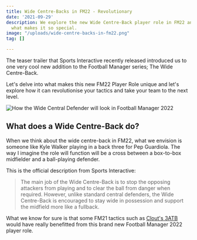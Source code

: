 ```yaml
---
title: Wide Centre-Backs in FM22 - Revolutionary
date: '2021-09-29'
description: We explore the new Wide Centre-Back player role in FM22 and delve into
  what makes it so special.
image: "/uploads/wide-centre-backs-in-fm22.png"
tag: []

---
```

The teaser trailer that Sports Interactive recently released introduced us to one very cool new addition to the Football Manager series; The Wide Centre-Back.

Let's delve into what makes this new FM22 Player Role unique and let's explore how it can revolutionise your tactics and take your team to the next level.

![How the Wide Central Defender will look in Football Manager 2022](/uploads/wide-centre-back.png "Wide Centre-Back in FM22")

## What does a Wide Centre-Back do?

When we think about the wide centre-back in FM22, what we envision is someone like Kyle Walker playing in a back three for Pep Guardiola. The way I imagine the role will function will be a cross between a box-to-box midfielder and a ball-playing defender.

This is the official description from Sports Interactive:

> The main job of the Wide Centre-Back is to stop the opposing attackers from playing and to clear the ball from danger when required. However, unlike standard central defenders, the Wide Centre-Back is encouraged to stay wide in possession and support the midfield more like a fullback.

What we know for sure is that some FM21 tactics such as [Clout's 3ATB](https://beta.fm-base.co.uk/fm2021_40/tactic/clouts-3atb-556224-5762 "Best FM21 tactics") would have really benefitted from this brand new Football Manager 2022 player role.